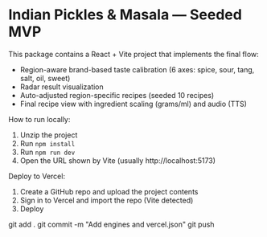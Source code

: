 # Indian Pickles & Masala — Seeded MVP

This package contains a React + Vite project that implements the final flow:
- Region-aware brand-based taste calibration (6 axes: spice, sour, tang, salt, oil, sweet)
- Radar result visualization
- Auto-adjusted region-specific recipes (seeded 10 recipes)
- Final recipe view with ingredient scaling (grams/ml) and audio (TTS)

How to run locally:
1. Unzip the project
2. Run `npm install`
3. Run `npm run dev`
4. Open the URL shown by Vite (usually http://localhost:5173)

Deploy to Vercel:
1. Create a GitHub repo and upload the project contents
2. Sign in to Vercel and import the repo (Vite detected)
3. Deploy

git add .
git commit -m "Add engines and vercel.json"
git push

